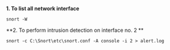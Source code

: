 **1. To list all network interface**
```
snort -W 
```

**2. To perform intrusion detection on interface no. 2 **

```
snort -c C:\Snort\etc\snort.conf -A console -i 2 > alert.log
```
